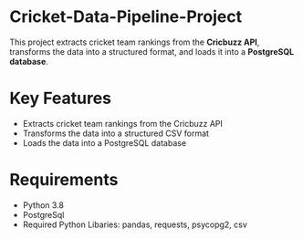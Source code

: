 # Cricket-Data-Pipeline-Project

This project extracts cricket team rankings from the **Cricbuzz API**, transforms the data into a structured format, and loads it into a **PostgreSQL database**.  

 # Key Features
 
- Extracts cricket team rankings from the Cricbuzz API  
- Transforms the data into a structured CSV format  
- Loads the data into a PostgreSQL database  

# Requirements

- Python 3.8
- PostgreSql
- Required Python Libaries: pandas, requests, psycopg2, csv


